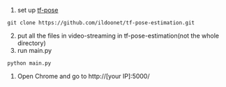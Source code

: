 1. set up [tf-pose](https://github.com/ildoonet/tf-pose-estimation)
```
git clone https://github.com/ildoonet/tf-pose-estimation.git
```
2. put all the files in video-streaming in tf-pose-estimation(not the whole directory)
3. run main.py
```
python main.py
```
1. Open Chrome and go to http://[your IP]:5000/